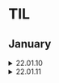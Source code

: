 # TIL
## January
<details markdown="1">
<summary>22.01.10</summary>
</br>

__알고리즘__
* [2667 단지번호붙이기](https://www.acmicpc.net/problem/2667) `DFS`
  * DFS 돌면서 1이면 count증가  
  * [풀이](https://github.com/sala0320/Daily_Algorithm/blob/main/BFS%2BDFS/BackJoon/2667.py)  

* 11722 가장 긴 감소하는 부분수열 `DP`
* 11053 가장 긴 증가하는 부분수열 `DP`
* 12865 평범한 배낭 `DP`
  
* 1520 내리막길 `DFS` `DP`
* [1717 집합의 표현](https://www.acmicpc.net/problem/1717) `Union-find`
  * 파이썬 RecusionError 주의
  * [풀이](https://github.com/sala0320/Daily_Algorithm/blob/main/Graph/BackJoon/1717.py)
* [1197 최소 스패닝 트리](https://www.acmicpc.net/problem/1197) `MST` `크루스칼`  
  * V 정렬, Uninon-find로 사이클 탐지, 사이클 없으면(find 결과 다르면) union하고 cost 더하기
  * [풀이](https://github.com/sala0320/Daily_Algorithm/blob/main/Graph/BackJoon/1197.py)

__취업 준비__  
* 자소서 특강 듣기

</details>

<details markdown="1">
<summary>22.01.11</summary>
</br>

__알고리즘__


</details>